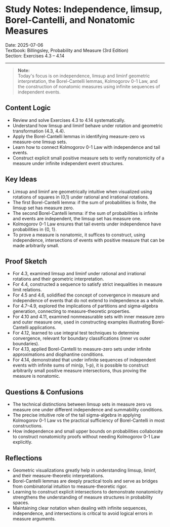 # Study Notes: Independence, limsup, Borel-Cantelli, and Nonatomic Measures

Date: 2025-07-06  
Textbook: Billingsley, Probability and Measure (3rd Edition)  
Section: Exercises 4.3 – 4.14

---

> **Note:**  
> Today's focus is on independence, limsup and liminf geometric interpretation, the Borel-Cantelli lemmas, Kolmogorov 0-1 Law, and the construction of nonatomic measures using infinite sequences of independent events.

## Content Logic

- Review and solve Exercises 4.3 to 4.14 systematically.
- Understand how limsup and liminf behave under rotation and geometric transformation (4.3, 4.4).
- Apply the Borel-Cantelli lemmas in identifying measure-zero vs measure-one limsup sets.
- Learn how to connect Kolmogorov 0-1 Law with independence and tail events.
- Construct explicit small positive measure sets to verify nonatomicity of a measure under infinite independent event structures.

## Key Ideas

- Limsup and liminf are geometrically intuitive when visualized using rotations of squares in (0,1) under rational and irrational rotations.
- The first Borel-Cantelli lemma: if the sum of probabilities is finite, the limsup set has measure zero.
- The second Borel-Cantelli lemma: if the sum of probabilities is infinite and events are independent, the limsup set has measure one.
- Kolmogorov 0-1 Law ensures that tail events under independence have probabilities in {0, 1}.
- To prove a measure is nonatomic, it suffices to construct, using independence, intersections of events with positive measure that can be made arbitrarily small.

## Proof Sketch

- For 4.3, examined limsup and liminf under rational and irrational rotations and their geometric interpretation.
- For 4.4, constructed a sequence to satisfy strict inequalities in measure limit relations.
- For 4.5 and 4.6, solidified the concept of convergence in measure and independence of events that do not extend to independence as a whole.
- For 4.7–4.9, explored the implications of partitions and sigma-algebra generation, connecting to measure-theoretic properties.
- For 4.10 and 4.11, examined nonmeasurable sets with inner measure zero and outer measure one, used in constructing examples illustrating Borel-Cantelli applications.
- For 4.12, learned to use integral test techniques to determine convergence, relevant for boundary classifications (inner vs outer boundaries).
- For 4.13, applied Borel-Cantelli to measure-zero sets under infinite approximations and diophantine conditions.
- For 4.14, demonstrated that under infinite sequences of independent events with infinite sums of min(p, 1-p), it is possible to construct arbitrarily small positive measure intersections, thus proving the measure is nonatomic.

## Questions & Confusions

- The technical distinctions between limsup sets in measure zero vs measure one under different independence and summability conditions.
- The precise intuitive role of the tail sigma-algebra in applying Kolmogorov 0-1 Law vs the practical sufficiency of Borel-Cantelli in most constructions.
- How independence and small upper bounds on probabilities collaborate to construct nonatomicity proofs without needing Kolmogorov 0-1 Law explicitly.

## Reflections

- Geometric visualizations greatly help in understanding limsup, liminf, and their measure-theoretic interpretations.
- Borel-Cantelli lemmas are deeply practical tools and serve as bridges from combinatorial intuition to measure-theoretic rigor.
- Learning to construct explicit intersections to demonstrate nonatomicity strengthens the understanding of measure structures in probability spaces.
- Maintaining clear notation when dealing with infinite sequences, independence, and intersections is critical to avoid logical errors in measure arguments.

